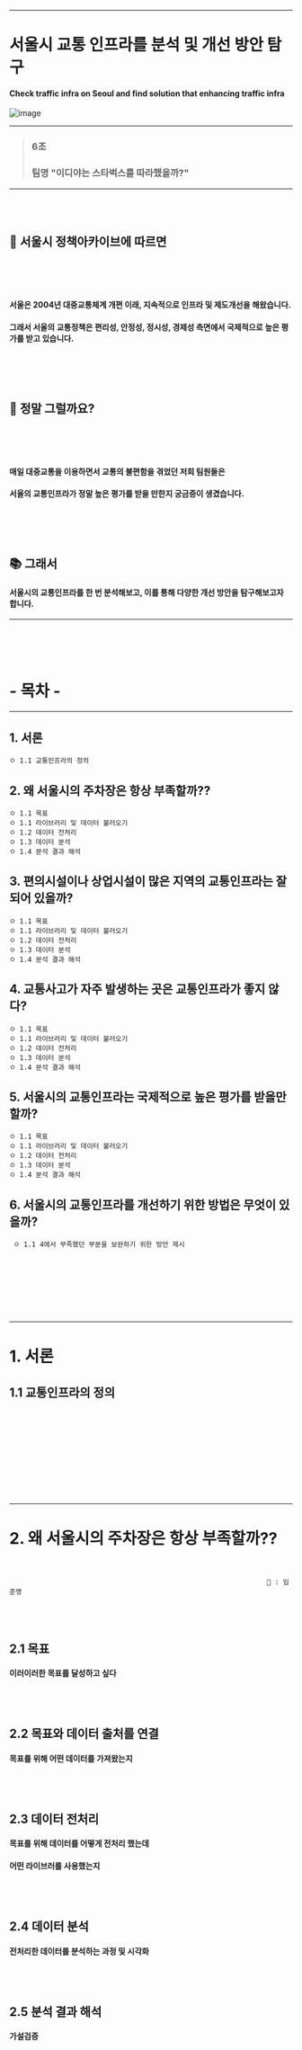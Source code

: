-----------------------------------

# 서울시 교통 인프라를 분석 및 개선 방안 탐구
#### Check traffic infra on Seoul and find solution that enhancing traffic infra
![image](https://user-images.githubusercontent.com/110883172/199870328-d8690d96-e3cc-482c-b0fc-475e55e5ad21.png)

---------------------------------

> ### 6조
> ### 팀명 "이디야는 스타벅스를 따라했을까?"  
---------------------------------
<br />
<br />

##  👯 서울시 정책아카이브에 따르면
<br />
<br />
<br />

#### 서울은 2004년 대중교통체계 개편 이래, 지속적으로 인프라 및 제도개선을 해왔습니다.
#### 그래서 서울의 교통정책은 편리성, 안정성, 정시성, 경제성 측면에서 국제적으로 높은 평가를 받고 있습니다.  

<br />
<br />
<br />


## 🤔 정말 그럴까요?

<br />
<br />
<br />

#### 매일 대중교통을 이용하면서 교통의 불편함을 겪었던 저희 팀원들은 
#### 서울의 교통인프라가 정말 높은 평가를 받을 만한지 궁금증이 생겼습니다. 

<br />
<br />
<br />

## 📚 그래서 

#### 서울시의 교통인프라를 한 번 분석해보고, 이를 통해 다양한 개선 방안을 탐구해보고자 합니다.
---------------------
<br />
<br />
<br />





# - 목차 -
---------
## 1. 서론
    ㅇ 1.1 교통인프라의 정의


## 2. 왜 서울시의 주차장은 항상 부족할까??  
    
    ㅇ 1.1 목표
    ㅇ 1.1 라이브러리 및 데이터 불러오기
    ㅇ 1.2 데이터 전처리
    ㅇ 1.3 데이터 분석
    ㅇ 1.4 분석 결과 해석


## 3. 편의시설이나 상업시설이 많은 지역의 교통인프라는 잘 되어 있을까?  

    ㅇ 1.1 목표
    ㅇ 1.1 라이브러리 및 데이터 불러오기
    ㅇ 1.2 데이터 전처리
    ㅇ 1.3 데이터 분석
    ㅇ 1.4 분석 결과 해석
    

## 4. 교통사고가 자주 발생하는 곳은 교통인프라가 좋지 않다?  

    ㅇ 1.1 목표
    ㅇ 1.1 라이브러리 및 데이터 불러오기
    ㅇ 1.2 데이터 전처리
    ㅇ 1.3 데이터 분석
    ㅇ 1.4 분석 결과 해석


## 5. 서울시의 교통인프라는 국제적으로 높은 평가를 받을만 할까? 

    ㅇ 1.1 목표
    ㅇ 1.1 라이브러리 및 데이터 불러오기
    ㅇ 1.2 데이터 전처리
    ㅇ 1.3 데이터 분석
    ㅇ 1.4 분석 결과 해석
 
## 6. 서울시의 교통인프라를 개선하기 위한 방법은 무엇이 있을까?
 
     ㅇ 1.1 4에서 부족했던 부분을 보완하기 위한 방안 제시


<br />
<br />
<br />
<br />
<br />
<br />


------------------
# 1. 서론
## 1.1 교통인프라의 정의

<br />
<br />
<br />
<br />
<br />
<br />
<br />
<br />
<br />

-----------------------
# 2. 왜 서울시의 주차장은 항상 부족할까??  
<br />                                                       

                                                                    🎤 : 임준영

<br /> 
<br /> 

## 2.1 목표
#### 이러이러한 목표를 달성하고 싶다
<br /> 
<br /> 

## 2.2 목표와 데이터 출처를 연결 
#### 목표를 위해 어떤 데이터를 가져왔는지

<br /> 
<br /> 

## 2.3 데이터 전처리
#### 목표를 위해 데이터를 어떻게 전처리 했는데
#### 어떤 라이브러를 사용했는지

<br /> 
<br /> 

## 2.4 데이터 분석
#### 전처리한 데이터를 분석하는 과정 및 시각화

<br /> 
<br />

## 2.5 분석 결과 해석
#### 가설검증
